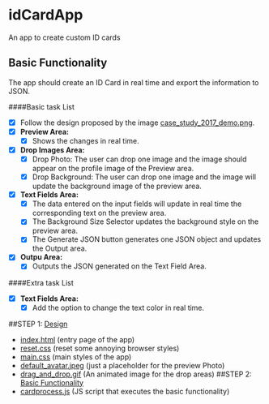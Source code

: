 # idCardApp
An app to create custom ID cards

## Basic Functionality
The app should create an ID Card in real time and export the information to JSON.

####Basic task List
- [x] Follow the design proposed by the image [case_study_2017_demo.png](casestudy/case_study_2017_demo.png).
- [x] **Preview Area:**
    - [x] Shows the changes in real time.
- [x] **Drop Images Area:**
    - [x] Drop Photo: The user can drop one image and the image should appear on the profile image of the Preview area.
    - [x] Drop Background: The user can drop one image and the image will update the background image of the preview area.
- [x] **Text Fields Area:** 
    - [x] The data entered on the input fields will update in real time the corresponding text on the preview area.
    - [x] The Background Size Selector updates the background style on the preview area.
    - [x] The Generate JSON button generates one JSON object and updates the Output area.
- [x] **Outpu Area:**
    - [x] Outputs the JSON generated on the Text Field Area.

####Extra task List
- [x] **Text Fields Area:**
    - [x] Add the option to change the text color in real time.

##STEP 1: [Design](255cf94d61189f29043c9d48c66e72a96010765e)
- [index.html](index.html) (entry page of the app)    
- [reset.css](styles/reset.css) (reset some annoying browser styles)
- [main.css](styles/main.css) (main styles of the app)
- [default_avatar.jpeg](images/default_avatar.jpeg) (just a placeholder for the preview Photo)
- [drag_and_drop.gif](images/drag_and_drop.gif) (An animated image for the drop areas)
##STEP 2: [Basic Functionality]()
- [cardprocess.js](scripts/cardprocess.js) (JS script that executes the basic functionality)
